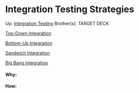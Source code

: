 # Integration Testing Strategies

Up: [Integration Testing](integration_testing)
Brother(s):
TARGET DECK

[Top-Down Integration](top-down_integration)

[Bottom-Up Integration](bottom-up_integration)

[Sandwich Integration](sandwich_integration)

[Big Bang Integration](big_bang_integration)
































#### Why:
#### How:









